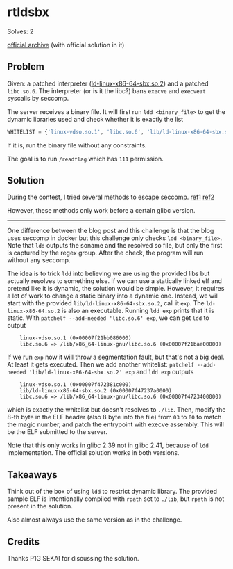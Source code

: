 # rtldsbx

Solves: 2

[official archive](https://github.com/SECCON/SECCON13_final_CTF/tree/main/jail/rtldsbx) (with official solution in it)

## Problem

Given: a patched interpreter ([ld-linux-x86-64-sbx.so.2](https://github.com/SECCON/SECCON13_final_CTF/blob/main/jail/rtldsbx/build/ld-linux-x86-64-sbx.so.2)) and a patched `libc.so.6`. The interpreter (or is it the libc?) bans `execve` and `execveat` syscalls by seccomp.

The server receives a binary file. It will first run `ldd <binary_file>` to get the dynamic libraries used and check whether it is exactly the list

```python
WHITELIST = {'linux-vdso.so.1', 'libc.so.6', 'lib/ld-linux-x86-64-sbx.so.2'}
```

If it is, run the binary file without any constraints.

The goal is to run `/readflag` which has `111` permission.

## Solution

During the contest, I tried several methods to escape seccomp. [ref1](https://blog.ssrf.in/post/bypass-seccomp-with-ptrace/) [ref2](https://ptr-yudai.hatenablog.com/?page=1577875543#pwn-993pts-adult-seccomp)

However, these methods only work before a certain glibc version.

-----

One difference between the blog post and this challenge is that the blog uses seccomp in docker but this challenge only checks `ldd <binary_file>`. Note that `ldd` outputs the soname and the resolved so file, but only the first is captured by the regex group. After the check, the program will run without any seccomp.

The idea is to trick `ldd` into believing we are using the provided libs but actually resolves to something else.  If we can use a statically linked elf and pretend like it is dynamic, the solution would be simple. However, it requires a lot of work to change a static binary into a dynamic one. Instead, we will start with the provided `lib/ld-linux-x86-64-sbx.so.2`, call it `exp`. The `ld-linux-x86-64.so.2` is also an executable. Running `ldd exp` prints that it is static. With `patchelf --add-needed 'libc.so.6' exp`, we can get `ldd` to output

```
	linux-vdso.so.1 (0x00007f21bb086000)
	libc.so.6 => /lib/x86_64-linux-gnu/libc.so.6 (0x00007f21bae00000)
```

If we run `exp` now it will throw a segmentation fault, but that's not a big deal. At least it gets executed. Then we add another whitelist: `patchelf --add-needed 'lib/ld-linux-x86-64-sbx.so.2' exp` and `ldd exp` outputs

```
	linux-vdso.so.1 (0x00007f472381c000)
	lib/ld-linux-x86-64-sbx.so.2 (0x00007f47237a0000)
	libc.so.6 => /lib/x86_64-linux-gnu/libc.so.6 (0x00007f4723400000)
```

which is exactly the whitelist but doesn't resolves to `./lib`. Then, modify the 8-th byte in the ELF header (also 8 byte into the file) from `03` to `00` to match the magic number, and patch the entrypoint with execve assembly. This will be the ELF submitted to the server.

Note that this only works in glibc 2.39 not in glibc 2.41, because of `ldd` implementation. The official solution works in both versions.

## Takeaways

Think out of the box of using `ldd` to restrict dynamic library. The provided sample ELF is intentionally compiled with `rpath` set to `./lib`, but `rpath` is not present in the solution.

Also almost always use the same version as in the challenge.

## Credits

Thanks P1G SEKAI for discussing the solution.
